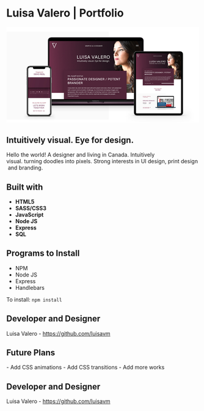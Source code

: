 # Luisa Valero | Portfolio 

![Luisa Valero Logo](/public/images/luisa_valero.jpg)


## Intuitively visual. Eye for design.
Hello the world! A designer and living in Canada. Intuitively visual. turning doodles into pixels. Strong interests in UI design, print design and branding. 


## Built with  
* **HTML5**
* **SASS/CSS3**
* **JavaScript**
* **Node JS**
* **Express**
* **SQL**

## Programs to Install 
* NPM
* Node JS
* Express
* Handlebars

To install: `npm install`

## Developer and Designer
Luisa Valero - https://github.com/luisavm

## Future Plans
- Add CSS animations
- Add CSS transitions
- Add more works 

## Developer and Designer
Luisa Valero - https://github.com/luisavm
